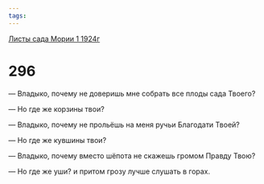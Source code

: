 ```yaml
---
tags:
---
```



[Листы сада Мории 1 1924г](/agni/1924)



# 296

— Владыко, почему не доверишь мне собрать все плоды сада Твоего?   



— Но где же корзины твои?   



— Владыко, почему не прольёшь на меня ручьи Благодати Твоей?   



— Но где же кувшины твои?   



— Владыко, почему вместо шёпота не скажешь громом Правду Твою?   



— Но где же уши? и притом грозу лучше слушать в горах.   


